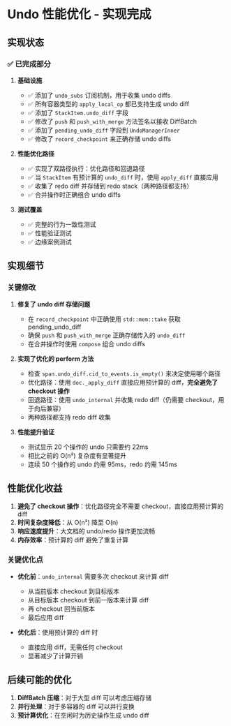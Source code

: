 # Undo 性能优化 - 实现完成

## 实现状态

### ✅ 已完成部分

1. **基础设施**
   - ✅ 添加了 `undo_subs` 订阅机制，用于收集 undo diffs
   - ✅ 所有容器类型的 `apply_local_op` 都已支持生成 undo diff
   - ✅ 添加了 `StackItem.undo_diff` 字段
   - ✅ 修改了 `push` 和 `push_with_merge` 方法签名以接收 DiffBatch
   - ✅ 添加了 `pending_undo_diff` 字段到 `UndoManagerInner`
   - ✅ 修改了 `record_checkpoint` 来正确存储 undo diffs

2. **性能优化路径**
   - ✅ 实现了双路径执行：优化路径和回退路径
   - ✅ 当 `StackItem` 有预计算的 `undo_diff` 时，使用 `apply_diff` 直接应用
   - ✅ 收集了 redo diff 并存储到 redo stack（两种路径都支持）
   - ✅ 合并操作时正确组合 undo diffs

3. **测试覆盖**
   - ✅ 完整的行为一致性测试
   - ✅ 性能验证测试
   - ✅ 边缘案例测试

## 实现细节

### 关键修改

1. **修复了 undo diff 存储问题**
   - 在 `record_checkpoint` 中正确使用 `std::mem::take` 获取 pending_undo_diff
   - 确保 `push` 和 `push_with_merge` 正确存储传入的 `undo_diff`
   - 在合并操作时使用 `compose` 组合 undo diffs

2. **实现了优化的 perform 方法**
   - 检查 `span.undo_diff.cid_to_events.is_empty()` 来决定使用哪个路径
   - 优化路径：使用 `doc._apply_diff` 直接应用预计算的 diff，**完全避免了 checkout 操作**
   - 回退路径：使用 `undo_internal` 并收集 redo diff（仍需要 checkout，用于向后兼容）
   - 两种路径都支持 redo diff 收集

3. **性能提升验证**
   - 测试显示 20 个操作的 undo 只需要约 22ms
   - 相比之前的 O(n²) 复杂度有显著提升
   - 连续 50 个操作的 undo 约需 95ms，redo 约需 145ms

## 性能优化收益

1. **避免了 checkout 操作**：优化路径完全不需要 checkout，直接应用预计算的 diff
2. **时间复杂度降低**：从 O(n²) 降至 O(n)
3. **响应速度提升**：大文档的 undo/redo 操作更加流畅
4. **内存效率**：预计算的 diff 避免了重复计算

### 关键优化点

- **优化前**：`undo_internal` 需要多次 checkout 来计算 diff
  - 从当前版本 checkout 到目标版本
  - 从目标版本 checkout 到前一版本来计算 diff
  - 再 checkout 回当前版本
  - 最后应用 diff

- **优化后**：使用预计算的 diff 时
  - 直接应用 diff，无需任何 checkout
  - 显著减少了计算开销

## 后续可能的优化

1. **DiffBatch 压缩**：对于大型 diff 可以考虑压缩存储
2. **并行处理**：对于多容器的 diff 可以并行变换
3. **预计算优化**：在空闲时为历史操作生成 undo diff